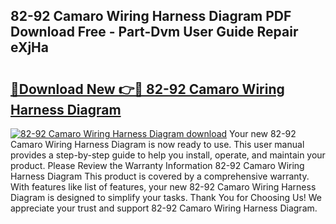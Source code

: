 ## 82-92 Camaro Wiring Harness Diagram PDF Download Free - Part-Dvm User Guide Repair eXjHa

# <h2><a href="http://dfmlpnp.blite.top/?on=82-92+Camaro+Wiring+Harness+Diagram">🔗Download New 👉🔴 82-92 Camaro Wiring Harness Diagram</a></h2>

[![82-92 Camaro Wiring Harness Diagram download](https://i.imgur.com/lujVjoI.png)](http://dfmlpnp.blite.top/?on=82-92+Camaro+Wiring+Harness+Diagram)
Your new 82-92 Camaro Wiring Harness Diagram is now ready to use. This user manual provides a step-by-step guide to help you install, operate, and maintain your product. Please Review the Warranty Information 82-92 Camaro Wiring Harness Diagram This product is covered by a comprehensive warranty. With features like list of features, your new 82-92 Camaro Wiring Harness Diagram is designed to simplify your tasks. Thank You for Choosing Us! We appreciate your trust and support 82-92 Camaro Wiring Harness Diagram.
